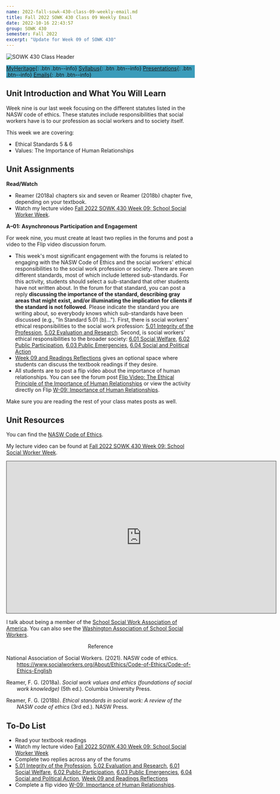 ```yaml
---
name: 2022-fall-sowk-430-class-09-weekly-email.md
title: Fall 2022 SOWK 430 Class 09 Weekly Email
date: 2022-10-16 22:43:57
group: SOWK 430
semester: Fall 2022
excerpt: "Update for Week 09 of SOWK 430"
---
```


![SOWK 430 Class Header](https://jacobrcampbell.com/assets/media/2022-class-header-sowk-Ethics-in-practice.jpeg)

<div style="background-color: #3b9cba; width: 100%;" markdown="1">

[MyHeritage](https://myheritage.heritage.edu/ICS/Academics/SOWK/SOWK_430/2223_FA-SOWK_430-2/){: .btn .btn--info}
[Syllabus](https://jacobrcampbell.com/assets/media/2022-fall-sowk-430-course-syllabus.pdf){: .btn .btn--info}
[Presentations](https://presentations.jacobrcampbell.com){: .btn .btn--info}
[Emails](https://jacobrcampbell.com/communications/){: .btn .btn--info}

</div>


## Unit Introduction and What You Will Learn

Week nine is our last week focusing on the different statutes listed in the NASW code of ethics. These statutes include responsibilities that social workers have is to our profession as social workers and to society itself.

This week we are covering:

- Ethical Standards 5 & 6
- Values: The Importance of Human Relationships


## Unit Assignments

**Read/Watch**

- Reamer (2018a) chapters six and seven or Reamer (2018b) chapter five, depending on your textbook.
- Watch my lecture video [Fall 2022 SOWK 430 Week 09: School Social Worker Week](https://heritage.hosted.panopto.com/Panopto/Pages/Viewer.aspx?id=363753a7-a51c-4293-9ec8-af31002858a7).

**A–01: Asynchronous Participation and Engagement**

For week nine, you must create at least two replies in the forums and post a video to the Flip video discussion forum.

- This week's most significant engagement with the forums is related to engaging with the NASW Code of Ethics and the social workers' ethical responsibilities to the social work profession or society. There are seven different standards, most of which include lettered sub-standards. For this activity, students should select a sub-standard that other students have not written about. In the forum for that standard, you can post a reply **discussing the importance of the standard, describing gray areas that might exist, and/or illuminating the implication for clients if the standard is not followed**. Please indicate the standard you are writing about, so everybody knows which sub-standards have been discussed (e.g., "In Standard 5.01 (b)..."). First, there is social workers' ethical responsibilities to the social work profession: [5.01 Integrity of the Profession](https://myheritage.heritage.edu/ICS/Academics/SOWK/SOWK_430/2223_FA-SOWK_430-2/W-09_1017-1023.jnz?portlet=Group_Discussion_Forums&screen=PostView&screenType=change&id=25cea97c-00d2-4445-8adb-2d8f266cd078), [5.02 Evaluation and Research](https://myheritage.heritage.edu/ICS/Academics/SOWK/SOWK_430/2223_FA-SOWK_430-2/W-09_1017-1023.jnz?portlet=Group_Discussion_Forums&screen=PostView&screenType=change&id=0320fe3f-a692-4f24-8bea-b5bb18a35954). Second, is social workers' ethical responsibilities to the broader society: [6.01 Social Welfare](https://myheritage.heritage.edu/ICS/Academics/SOWK/SOWK_430/2223_FA-SOWK_430-2/W-09_1017-1023.jnz?portlet=Group_Discussion_Forums&screen=PostView&screenType=change&id=e9ff7686-0e38-4962-b55f-564eae1bc79e), [6.02 Public Participation](https://myheritage.heritage.edu/ICS/Academics/SOWK/SOWK_430/2223_FA-SOWK_430-2/W-09_1017-1023.jnz?portlet=Group_Discussion_Forums&screen=PostView&screenType=change&id=bf800a7d-8201-4396-9f3d-d680694492d3), [6.03 Public Emergencies](https://myheritage.heritage.edu/ICS/Academics/SOWK/SOWK_430/2223_FA-SOWK_430-2/W-09_1017-1023.jnz?portlet=Group_Discussion_Forums&screen=PostView&screenType=change&id=bf899eb2-677e-4b95-8dc7-f24568831170), [6.04 Social and Political Action](https://myheritage.heritage.edu/ICS/Academics/SOWK/SOWK_430/2223_FA-SOWK_430-2/W-09_1017-1023.jnz?portlet=Group_Discussion_Forums&screen=PostView&screenType=change&id=804a6a10-a42f-41d8-a9e0-d9bd60eb0757)
- [Week 09 and Readings Reflections](https://myheritage.heritage.edu/ICS/Academics/SOWK/SOWK_430/2223_FA-SOWK_430-2/W-09_1017-1023.jnz?portlet=Group_Discussion_Forums&screen=PostView&screenType=change&id=1467864f-f422-4cb8-a86b-dcad57396c31) gives an optional space where students can discuss the textbook readings if they desire.
- All students are to post a flip video about the importance of human relationships. You can see the forum post [Flip Video: The Ethical Principle of the Importance of Human Relationships](https://myheritage.heritage.edu/ICS/Academics/SOWK/SOWK_430/2223_FA-SOWK_430-2/W-09_1017-1023.jnz?portlet=Group_Discussion_Forums&screen=PostView&screenType=change&id=7b99d1eb-b871-4162-8fac-a6ebc1f83a2b) or view the activity directly on Flip [W-09: Importance of Human Relationships](https://flip.com/18b0ed5c).


Make sure you are reading the rest of your class mates posts as well. 

## Unit Resources

You can find the [NASW Code of Ethics](https://www.socialworkers.org/About/Ethics/Code-of-Ethics/Code-of-Ethics-English).

My lecture video can be found at [Fall 2022 SOWK 430 Week 09: School Social Worker Week](https://heritage.hosted.panopto.com/Panopto/Pages/Viewer.aspx?id=363753a7-a51c-4293-9ec8-af31002858a7).

<iframe src="https://heritage.hosted.panopto.com/Panopto/Pages/Embed.aspx?id=363753a7-a51c-4293-9ec8-af31002858a7&autoplay=false&offerviewer=true&showtitle=true&showbrand=true&captions=false&interactivity=all" height="405" width="720" style="border: 1px solid #464646;" allowfullscreen allow="autoplay"></iframe>

I talk about being a member of the [School Social Work Association of America](https://www.sswaa.org). You can also see the [Washington Association of School Social Workers](https://www.wassw.org).

<div style="text-align: center" markdown="1">
Reference
</div>
<div style="margin: 0 0 0 2em; text-indent: -2em;" markdown="1">

National Association of Social Workers. (2021). NASW code of ethics. <https://www.socialworkers.org/About/Ethics/Code-of-Ethics/Code-of-Ethics-English>

Reamer, F. G. (2018a). _Social work values and ethics (foundations of social work knowledge)_ (5th ed.). Columbia University Press.

Reamer, F. G. (2018b). _Ethical standards in social work: A review of the NASW code of ethics_ (3rd ed.). NASW Press.

</div>

## To-Do List

- Read your textbook readings
- Watch my lecture video [Fall 2022 SOWK 430 Week 09: School Social Worker Week](https://heritage.hosted.panopto.com/Panopto/Pages/Viewer.aspx?id=363753a7-a51c-4293-9ec8-af31002858a7)
- Complete two replies across any of the forums
- [5.01 Integrity of the Profession](https://myheritage.heritage.edu/ICS/Academics/SOWK/SOWK_430/2223_FA-SOWK_430-2/W-09_1017-1023.jnz?portlet=Group_Discussion_Forums&screen=PostView&screenType=change&id=25cea97c-00d2-4445-8adb-2d8f266cd078), [5.02 Evaluation and Research](https://myheritage.heritage.edu/ICS/Academics/SOWK/SOWK_430/2223_FA-SOWK_430-2/W-09_1017-1023.jnz?portlet=Group_Discussion_Forums&screen=PostView&screenType=change&id=0320fe3f-a692-4f24-8bea-b5bb18a35954), [6.01 Social Welfare](https://myheritage.heritage.edu/ICS/Academics/SOWK/SOWK_430/2223_FA-SOWK_430-2/W-09_1017-1023.jnz?portlet=Group_Discussion_Forums&screen=PostView&screenType=change&id=e9ff7686-0e38-4962-b55f-564eae1bc79e), [6.02 Public Participation](https://myheritage.heritage.edu/ICS/Academics/SOWK/SOWK_430/2223_FA-SOWK_430-2/W-09_1017-1023.jnz?portlet=Group_Discussion_Forums&screen=PostView&screenType=change&id=bf800a7d-8201-4396-9f3d-d680694492d3), [6.03 Public Emergencies](https://myheritage.heritage.edu/ICS/Academics/SOWK/SOWK_430/2223_FA-SOWK_430-2/W-09_1017-1023.jnz?portlet=Group_Discussion_Forums&screen=PostView&screenType=change&id=bf899eb2-677e-4b95-8dc7-f24568831170), [6.04 Social and Political Action](https://myheritage.heritage.edu/ICS/Academics/SOWK/SOWK_430/2223_FA-SOWK_430-2/W-09_1017-1023.jnz?portlet=Group_Discussion_Forums&screen=PostView&screenType=change&id=804a6a10-a42f-41d8-a9e0-d9bd60eb0757), [Week 09 and Readings Reflections](https://myheritage.heritage.edu/ICS/Academics/SOWK/SOWK_430/2223_FA-SOWK_430-2/W-09_1017-1023.jnz?portlet=Group_Discussion_Forums&screen=PostView&screenType=change&id=1467864f-f422-4cb8-a86b-dcad57396c31)
- Complete a flip video [W-09: Importance of Human Relationships](https://flip.com/18b0ed5c).